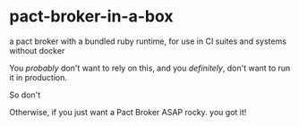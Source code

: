 # pact-broker-in-a-box

a pact broker with a bundled ruby runtime, for use in CI suites and systems without docker

You _probably_ don't want to rely on this, and you _definitely_, don't want to run it in production.

So don't

Otherwise, if you just want a Pact Broker ASAP rocky. you got it!
